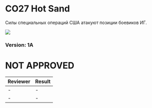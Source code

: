 ﻿# CO27 Hot Sand
Силы специальных операций США атакуют позиции боевиков ИГ.

<img src='{Image URL}' />	

### Version: 1A


# NOT APPROVED
| Reviewer | Result |
| ------------ | ------------- |
| - | - |
| - | - |

